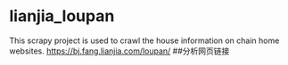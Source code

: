 # lianjia_loupan
This scrapy project is used to crawl the house information on chain home websites.
https://bj.fang.lianjia.com/loupan/
##分析网页链接

